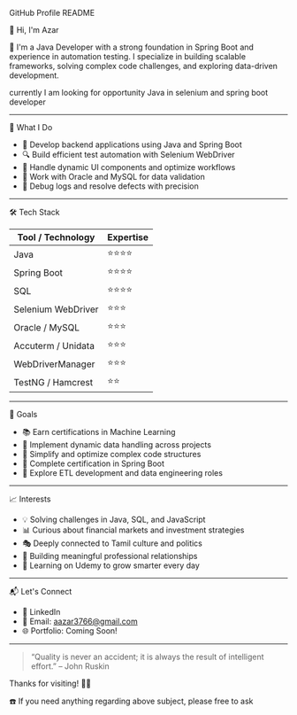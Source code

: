  GitHub Profile README

👋 Hi, I'm Azar

🎯 I'm a Java Developer with a strong foundation in Spring Boot and experience in automation testing. I specialize in building scalable frameworks, solving complex code challenges, and exploring data-driven development.

currently I am looking for opportunity Java in selenium and spring boot developer 

---

💼 What I Do

- 🧱 Develop backend applications using Java and Spring Boot
- 🔍 Build efficient test automation with Selenium WebDriver
- 🧠 Handle dynamic UI components and optimize workflows
- 🧪 Work with Oracle and MySQL for data validation
- 🧰 Debug logs and resolve defects with precision

---

🛠️ Tech Stack

| Tool / Technology     | Expertise |
|------------------------|-----------|
| Java                   | ⭐⭐⭐⭐ |
| Spring Boot            | ⭐⭐⭐⭐ |
| SQL                    | ⭐⭐⭐⭐ |
| Selenium WebDriver     | ⭐⭐⭐ |
| Oracle / MySQL         | ⭐⭐⭐ |
| Accuterm / Unidata     | ⭐⭐⭐ |
| WebDriverManager       | ⭐⭐⭐ |
| TestNG / Hamcrest      | ⭐⭐ |

---

🚀 Goals

- 📚 Earn certifications in Machine Learning
- 🧭 Implement dynamic data handling across projects
- 🐾 Simplify and optimize complex code structures
- 🚅 Complete certification in Spring Boot
- 🔄 Explore ETL development and data engineering roles

---

📈 Interests

- 💡 Solving challenges in Java, SQL, and JavaScript
- 📊 Curious about financial markets and investment strategies
- 🎭 Deeply connected to Tamil culture and politics
- 🤝 Building meaningful professional relationships
- 🐓 Learning on Udemy to grow smarter every day

---

📬 Let's Connect

- 💼 LinkedIn
- 📧 Email: aazar3766@gmail.com
- 🌐 Portfolio: Coming Soon!

---

> “Quality is never an accident; it is always the result of intelligent effort.” – John Ruskin

Thanks for visiting! 👨‍💻

☎️ If you need anything regarding above subject, please free to ask 

<!---
azarudeen8/azarudeen8 is a ✨ special ✨ repository because its `README.md` (this file) appears on your GitHub profile.
You can click the Preview link to take a look at your changes.
--->
